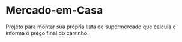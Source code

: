 # Mercado-em-Casa
Projeto para montar sua própria lista de supermercado que calcula e informa o preço final do carrinho.
